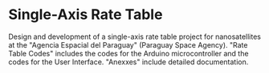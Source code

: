 # Single-Axis Rate Table
Design and development of a single-axis rate table project for nanosatellites at the "Agencia Espacial del Paraguay" (Paraguay Space Agency).
"Rate Table Codes" includes the codes for the Arduino microcontroller and the codes for the User Interface.
"Anexxes" include detailed documentation.
